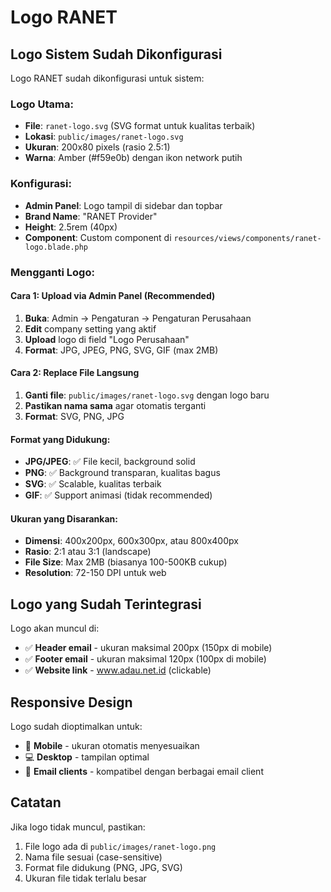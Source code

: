 # Logo RANET

## Logo Sistem Sudah Dikonfigurasi

Logo RANET sudah dikonfigurasi untuk sistem:

### **Logo Utama:**
- **File**: `ranet-logo.svg` (SVG format untuk kualitas terbaik)
- **Lokasi**: `public/images/ranet-logo.svg`
- **Ukuran**: 200x80 pixels (rasio 2.5:1)
- **Warna**: Amber (#f59e0b) dengan ikon network putih

### **Konfigurasi:**
- **Admin Panel**: Logo tampil di sidebar dan topbar
- **Brand Name**: "RANET Provider"
- **Height**: 2.5rem (40px)
- **Component**: Custom component di `resources/views/components/ranet-logo.blade.php`

### **Mengganti Logo:**

#### **Cara 1: Upload via Admin Panel (Recommended)**
1. **Buka**: Admin → Pengaturan → Pengaturan Perusahaan
2. **Edit** company setting yang aktif
3. **Upload** logo di field "Logo Perusahaan"
4. **Format**: JPG, JPEG, PNG, SVG, GIF (max 2MB)

#### **Cara 2: Replace File Langsung**
1. **Ganti file**: `public/images/ranet-logo.svg` dengan logo baru
2. **Pastikan nama sama** agar otomatis terganti
3. **Format**: SVG, PNG, JPG

#### **Format yang Didukung:**
- **JPG/JPEG**: ✅ File kecil, background solid
- **PNG**: ✅ Background transparan, kualitas bagus
- **SVG**: ✅ Scalable, kualitas terbaik
- **GIF**: ✅ Support animasi (tidak recommended)

#### **Ukuran yang Disarankan:**
- **Dimensi**: 400x200px, 600x300px, atau 800x400px
- **Rasio**: 2:1 atau 3:1 (landscape)
- **File Size**: Max 2MB (biasanya 100-500KB cukup)
- **Resolution**: 72-150 DPI untuk web

## Logo yang Sudah Terintegrasi

Logo akan muncul di:
- ✅ **Header email** - ukuran maksimal 200px (150px di mobile)
- ✅ **Footer email** - ukuran maksimal 120px (100px di mobile)
- ✅ **Website link** - www.adau.net.id (clickable)

## Responsive Design

Logo sudah dioptimalkan untuk:
- 📱 **Mobile** - ukuran otomatis menyesuaikan
- 💻 **Desktop** - tampilan optimal
- 📧 **Email clients** - kompatibel dengan berbagai email client

## Catatan

Jika logo tidak muncul, pastikan:
1. File logo ada di `public/images/ranet-logo.png`
2. Nama file sesuai (case-sensitive)
3. Format file didukung (PNG, JPG, SVG)
4. Ukuran file tidak terlalu besar
